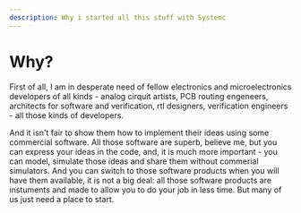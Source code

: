 ```yaml
---
description: Why i started all this stuff with Systemc
---
```


# Why?

First of all, I am in desperate need of fellow electronics and microelectronics developers of all kinds - analog cirquit artists, PCB routing engeneers, architects for software and verification, rtl designers, verification engineers - all those kinds of developers.

And it isn't fair to show them how to implement their ideas using some commercial software. All those software are superb, believe me, but you can express your ideas in the code, and, it is much more important - you can model, simulate those ideas and share them without commerial simulators. And you can switch to those software products when you will have them available, it is not a big deal: all those software products are instuments and made to allow you to do your job in less time. But many of us just need a place to start.

